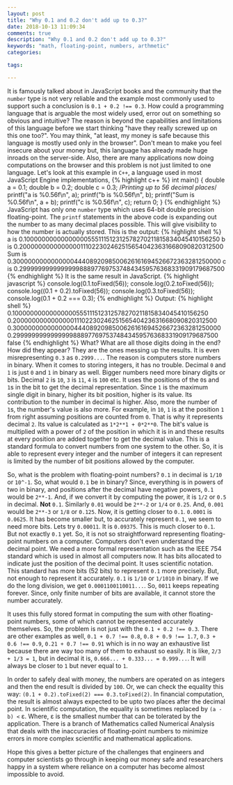 ```yaml
---
layout: post
title: "Why 0.1 and 0.2 don't add up to 0.3?"
date: 2018-10-13 11:09:34
comments: true
description: "Why 0.1 and 0.2 don't add up to 0.3?"
keywords: "math, floating-point, numbers, arthmetic"
categories:

tags:

---
```

It is famously talked about in JavaScript books and the community that the `number` type is not very reliable and the example most commonly used to support such a conclusion is `0.1 + 0.2 !== 0.3`. How could a programming language that is arguable the most widely used, error out on something so obvious and intuitive? The reason is beyond the capabilities and limitations of this language before we start thinking "have they really screwed up on this one too?". You may think, "at least, my money is safe because this language is mostly used only in the browser". Don't mean to make you feel insecure about your money but, this language has already made huge inroads on the server-side. Also, there are many applications now doing computations on the browser and this problem is not just limited to one language. Let's look at this example in `C++`, a language used in most JavaScript Engine implementations,
{% highlight c++ %}
int main() {
    double a = 0.1;
    double b = 0.2;
    double c = 0.3;
    /*Printing up to 56 decimal places*/
    printf("a is %0.56f\n", a);
    printf("b is %0.56f\n", b);
    printf("Sum is %0.56f\n", a + b);
    printf("c is %0.56f\n", c);
    return 0;
}
{% endhighlight %}
JavaScript has only one `number` type which uses 64-bit double precision floating-point. The `printf` statements in the above code is expanding out the number to as many decimal places possible. This will give visibility to how the number is actually stored. This is the output:
{% highlight shell %}
a is 0.10000000000000000555111512312578270211815834045410156250
b is 0.20000000000000001110223024625156540423631668090820312500
Sum is 0.30000000000000004440892098500626161694526672363281250000
c is 0.29999999999999998889776975374843459576368331909179687500
{% endhighlight %}
It is the same result in JavaScript.
{% highlight javascript %}
console.log(0.1.toFixed(56));
console.log(0.2.toFixed(56));
console.log((0.1 + 0.2).toFixed(56));
console.log(0.3.toFixed(56));
console.log(0.1 + 0.2 === 0.3);
{% endhighlight %}
Output:
{% highlight shell %}
0.10000000000000000555111512312578270211815834045410156250
0.20000000000000001110223024625156540423631668090820312500
0.30000000000000004440892098500626161694526672363281250000
0.29999999999999998889776975374843459576368331909179687500
false
{% endhighlight %}
What? What are all those digits doing in the end? How did they appear? They are the ones messing up the results. It is even misrepresenting `0.3` as `0.2999...`. The reason is computers store numbers in binary. When it comes to storing integers, it has no trouble. Decimal `0` and `1` is just `0` and `1` in binary as well. Bigger numbers need more binary digits or bits. Decimal `2` is `10`, `3` is `11`, `4` is `100` etc. It uses the positions of the `0`s and `1`s in the bit to get the decimal representation. Since `1` is the maximum single digit in binary, higher its bit position, higher is its value. Its contribution to the number in decimal is higher. Also, more the number of `1`s, the number's value is also more. For example, in `10`, `1` is at the position `1` from right assuming positions are counted from `0`. That is why it represents decimal `2`. Its value is calculated as `1*2**1 + 0*2**0`. The bit's value is multiplied with a power of `2` of the position in which it is in and these results at every position are added together to get the decimal value. This is a standard formula to convert numbers from one system to the other. So, it is able to represent every integer and the number of integers it can represent is limited by the number of bit positions allowed by the computer.

So, what is the problem with floating-point numbers? `0.1` in decimal is `1/10` or `10^-1`. So, what would `0.1` be in binary? Since, everything is in powers of two in binary, and positions after the decimal have negative powers, `0.1` would be `2**-1`. And, if we convert it by computing the power, it is `1/2` or `0.5` in decimal. **Not** `0.1`. Similarly `0.01` would be `2**-2` or `1/4` or `0.25`. And, `0.001` would be `2**-3` or `1/8` or `0.125`. Now, it is getting closer to `0.1`. `0.0001` is `0.0625`. It has become smaller but, to accurately represent `0.1`, we seem to need more bits. Lets try `0.00011`. It is `0.09375`. This is much closer to `0.1`. But not exactly `0.1` yet. So, it is not so straightforward representing floating-point numbers on a computer. Computers don't even understand the decimal point. We need a more formal representation such as the IEEE 754 standard which is used in almost all computers now. It has bits allocated to indicate just the position of the decimal point. It uses scientific notation. This standard has more bits (52 bits) to represent `0.1` more precisely. But, not enough to represent it accurately. `0.1` is `1/10` or `1/1010` in binary. If we do the long division, we get `0.0001100110011...`. So, `0011` keeps repeating forever. Since, only finite number of bits are available, it cannot store the number accurately. 

It uses this fully stored format in computing the sum with other floating-point numbers, some of which cannot be represented accurately themselves. So, the problem is not just with the `0.1 + 0.2 !== 0.3`. There are other examples as well, `0.1 + 0.7 !== 0.8`, `0.8 + 0.9 !== 1.7`, `0.3 + 0.6 !== 0.9`, `0.21 + 0.7 !== 0.91` which is in no way an exhaustive list because there are way too many of them to exhaust so easily. It is like, `2/3 + 1/3 = 1`, but in decimal it is, `0.666... + 0.333... = 0.999...`. It will always be closer to `1` but never equal to `1`.

In order to safely deal with money, the numbers are operated on as integers and then the end result is divided by `100`. Or, we can check the equality this way: `(0.1 + 0.2).toFixed(2) === 0.3.toFixed(2)`. In financial computation, the result is almost always expected to be upto two places after the decimal point. In scientific computation, the equality is sometimes replaced by `(a - b) <` &epsilon;. Where, &epsilon; is the smallest number that can be tolerated by the application. There is a branch of Mathematics called Numerical Analysis that deals with the inaccuracies of floating-point numbers to minimize errors in more complex scientific and mathematical applications.

Hope this gives a better picture of the challenges that engineers and computer scientists go through in keeping our money safe and researchers happy in a system where reliance on a computer has become almost impossible to avoid.